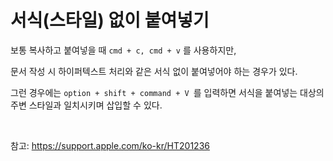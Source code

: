 # 서식(스타일) 없이 붙여넣기

보통 복사하고 붙여넣을 때 `cmd + c, cmd + v` 를 사용하지만,

문서 작성 시 하이퍼텍스트 처리와 같은 서식 없이 붙여넣어야 하는 경우가 있다.

그런 경우에는 `option + shift + command + V `를 입력하면 서식을 붙여넣는 대상의 주변 스타일과 일치시키며 삽입할 수 있다.

<br>

참고: https://support.apple.com/ko-kr/HT201236
